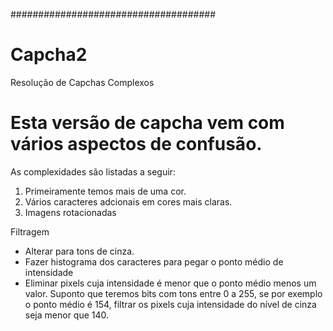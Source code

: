 

#####################################
# Capcha2
Resolução de Capchas Complexos

# Esta versão de capcha vem com vários aspectos de confusão.
As complexidades são listadas a seguir:

1. Primeiramente temos mais de uma cor.
2. Vários caracteres adcionais em cores mais claras.
3. Imagens rotacionadas

Filtragem
- Alterar para tons de cinza.
- Fazer histograma dos caracteres para pegar o ponto médio de intensidade 
- Eliminar pixels cuja intensidade é menor que o ponto médio menos um valor. Suponto que teremos bits com tons entre 0 a 255, se por exemplo o ponto médio é 154, filtrar os pixels cuja intensidade do nível de cinza seja menor que 140.
